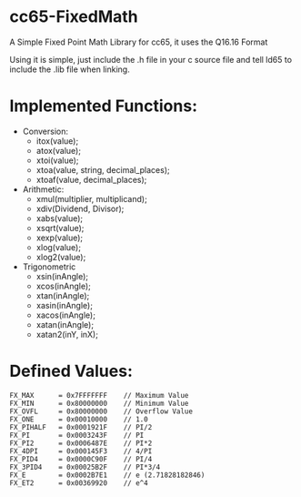# cc65-FixedMath
A Simple Fixed Point Math Library for cc65, it uses the Q16.16 Format

Using it is simple, just include the .h file in your c source file and tell ld65 to include the .lib file when linking.

# Implemented Functions:

* Conversion:
  * itox(value);
  * atox(value);
  * xtoi(value);
  * xtoa(value, string, decimal_places);
  * xtoaf(value, decimal_places);
* Arithmetic:
  * xmul(multiplier, multiplicand);
  * xdiv(Dividend, Divisor);
  * xabs(value);
  * xsqrt(value);
  * xexp(value);
  * xlog(value);
  * xlog2(value);
* Trigonometric
  * xsin(inAngle);
  * xcos(inAngle);
  * xtan(inAngle);
  * xasin(inAngle);
  * xacos(inAngle);
  * xatan(inAngle);
  * xatan2(inY, inX);

# Defined Values:
```
FX_MAX		= 0x7FFFFFFF	// Maximum Value
FX_MIN		= 0x80000000	// Minimum Value
FX_OVFL		= 0x80000000	// Overflow Value
FX_ONE		= 0x00010000	// 1.0
FX_PIHALF	= 0x0001921F	// PI/2
FX_PI		= 0x0003243F	// PI
FX_PI2		= 0x0006487E	// PI*2
FX_4DPI		= 0x000145F3	// 4/PI
FX_PID4		= 0x0000C90F	// PI/4
FX_3PID4	= 0x00025B2F	// PI*3/4
FX_E		= 0x0002B7E1	// e (2.71828182846)
FX_ET2		= 0x00369920	// e^4
```
